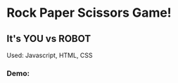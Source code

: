 <h1>Rock Paper Scissors Game!</h1>
<h2>It's YOU vs ROBOT</h2> 

Used: Javascript, HTML, CSS

<h3>Demo:</h3>
